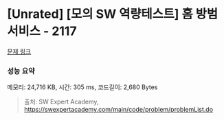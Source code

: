 # [Unrated] [모의 SW 역량테스트] 홈 방범 서비스 - 2117 

[문제 링크](https://swexpertacademy.com/main/code/problem/problemDetail.do?contestProbId=AV5V61LqAf8DFAWu) 

### 성능 요약

메모리: 24,716 KB, 시간: 305 ms, 코드길이: 2,680 Bytes



> 출처: SW Expert Academy, https://swexpertacademy.com/main/code/problem/problemList.do